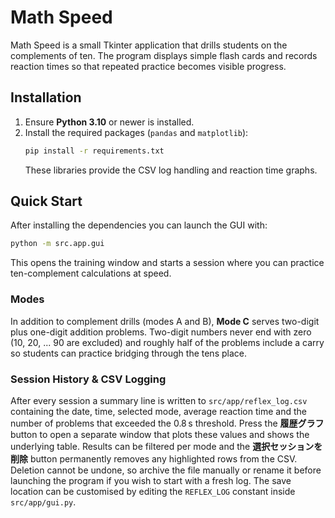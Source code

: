 # Math Speed

Math Speed is a small Tkinter application that drills students on the complements of ten.  The
program displays simple flash cards and records reaction times so that repeated practice becomes
visible progress.

## Installation

1. Ensure **Python 3.10** or newer is installed.
2. Install the required packages (`pandas` and `matplotlib`):
   ```bash
   pip install -r requirements.txt
   ```
   These libraries provide the CSV log handling and reaction time graphs.

## Quick Start

After installing the dependencies you can launch the GUI with:

```bash
python -m src.app.gui
```

This opens the training window and starts a session where you can practice ten-complement
calculations at speed.

### Modes

In addition to complement drills (modes A and B), **Mode C** serves two-digit plus
one-digit addition problems. Two-digit numbers never end with zero (10, 20, ... 90
are excluded) and roughly half of the problems include a carry so students can
practice bridging through the tens place.

### Session History & CSV Logging

After every session a summary line is written to `src/app/reflex_log.csv`
containing the date, time, selected mode, average reaction time and the
number of problems that exceeded the 0.8 s threshold.  Press the
**履歴グラフ** button to open a separate window that plots these values and
shows the underlying table.  Results can be filtered per mode and the
**選択セッションを削除** button permanently removes any highlighted rows from
the CSV.  Deletion cannot be undone, so archive the file manually or rename
it before launching the program if you wish to start with a fresh log.  The
save location can be customised by editing the `REFLEX_LOG` constant inside
`src/app/gui.py`.
